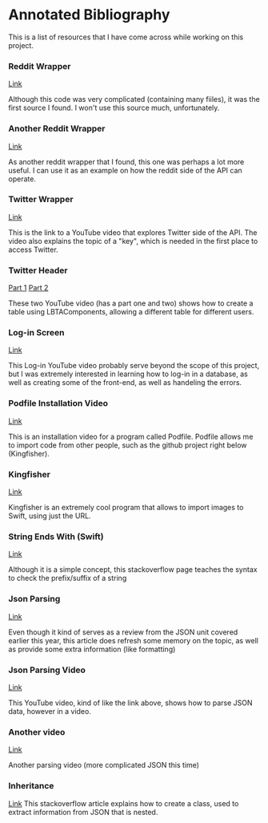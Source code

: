 # Annotated Bibliography

This is a list of resources that I have come across while working on this project.

### Reddit Wrapper

[Link](https://github.com/kishikawakatsumi/reddift)

Although this code was very complicated (containing many fiiles), it was the first source I found. I won't use this source much, unfortunately.


### Another Reddit Wrapper

[Link](https://github.com/sonsongithub/reddift)

As another reddit wrapper that I found, this one was perhaps a lot more useful. I can use it as an example on how the reddit side of the API can operate.



### Twitter Wrapper

[Link](https://www.youtube.com/watch?v=4ixsaChnjnc&t=1059s)

This is the link to a YouTube video that explores Twitter side of the API. The video also explains the topic of a "key", which is needed in the first place to access Twitter.



### Twitter Header

[Part 1](https://www.youtube.com/watch?v=2fcf9yFe944)
[Part 2](https://www.youtube.com/watch?v=9ZCoLepLu0w)

These two YouTube video (has a part one and two) shows how to create a table using  LBTAComponents, allowing a different table for different users.



### Log-in Screen

[Link](https://www.youtube.com/watch?v=1HN7usMROt8&t=4684s)

This Log-in YouTube video probably serve beyond the scope of this project, but I was extremely interested in learning  how to log-in in a database, as well as creating some of the front-end, as well as handeling the errors.



### Podfile Installation Video

[Link](https://www.youtube.com/watch?v=MuMZZtQpB6Y)

This is an installation video for a program called Podfile. Podfile allows me to import code from other people, such as the github project right below (Kingfisher).



### Kingfisher
[Link](https://github.com/onevcat/Kingfisher)

Kingfisher is an extremely cool program that allows to import images to Swift, using just the URL.


### String Ends With (Swift)

[Link](https://stackoverflow.com/questions/32967445/how-to-check-what-a-string-starts-with-prefix-or-ends-with-suffix-in-swift)

Although it is a simple concept, this stackoverflow page teaches the syntax to check the prefix/suffix of a string



### Json Parsing
[Link](https://www.avanderlee.com/swift/json-parsing-decoding/)

Even though it kind of serves as a review from the JSON unit covered earlier this year, this article does refresh some memory on the topic, as well as provide some extra information (like formatting)


### Json Parsing Video
[Link](https://www.youtube.com/watch?v=XZS-eeO9YoU)

This YouTube video, kind of like the link above, shows how to parse JSON data, however in a video.

### Another video

[Link](https://www.youtube.com/watch?v=ga0JaI9rgFY)

Another parsing video (more complicated JSON this time)



### Inheritance
[Link](https://stackoverflow.com/questions/47721161/swift-4-nested-json-struct-codable)
This stackoverflow article explains how to create a class, used to extract information from JSON that is nested.
